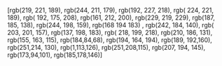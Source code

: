 [rgb(219, 221, 189),
rgb(244, 211, 179),
rgb(192, 227, 218),
rgb( 224, 221, 189),
rgb( 192, 175, 208),
rgb(161, 212, 200),
rgb(229, 219, 229),
rgb(187, 185, 138),
rgb(244, 198, 159),
rgb(168 194 183) ,
rgb(242, 184, 140),
rgb( 203, 201, 157),
rgb(137, 198, 183),
rgb( 218, 199, 218),
rgb(210, 186, 131),
rgb(155, 163, 115),
rgb(184,84,68),
rgb(194, 164, 194),
rgb(189, 192,160),
rgb(251,214, 130),
rgb(1,113,126),
rgb(251,208,115),
rgb(207, 194, 145),
rgb(173,94,101),
rgb(185,178,146)]

